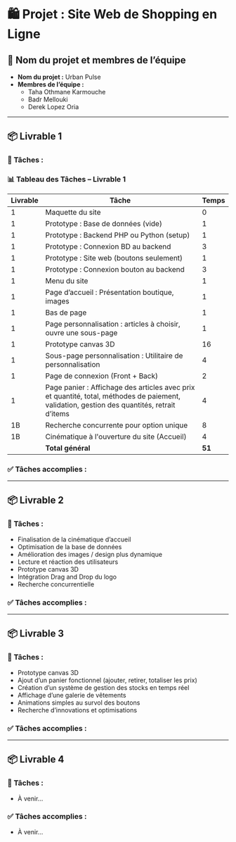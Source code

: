 # 🛍️ Projet : Site Web de Shopping en Ligne

## 👥 Nom du projet et membres de l’équipe

- **Nom du projet :** Urban Pulse  
- **Membres de l’équipe :**  
  - Taha Othmane Karmouche  
  - Badr Mellouki  
  - Derek Lopez Oria

---

## 📦 Livrable 1

### 🔧 Tâches :
### 📊 Tableau des Tâches – Livrable 1

| Livrable | Tâche                                                                                               | Temps |
|----------|-----------------------------------------------------------------------------------------------------|-------|
| 1        | Maquette du site                                                                                    | 0     |
| 1        | Prototype : Base de données (vide)                                                                  | 1     |
| 1        | Prototype : Backend PHP ou Python (setup)                                                           | 1     |
| 1        | Prototype : Connexion BD au backend                                                                 | 3     |
| 1        | Prototype : Site web (boutons seulement)                                                            | 1     |
| 1        | Prototype : Connexion bouton au backend                                                             | 3     |
| 1        | Menu du site                                                                                        | 1     |
| 1        | Page d’accueil : Présentation boutique, images                                                      | 1     |
| 1        | Bas de page                                                                                         | 1     |
| 1        | Page personnalisation : articles à choisir, ouvre une sous-page                                     | 1     |
| 1        | Prototype canvas 3D                                                                                 | 16    |
| 1        | Sous-page personnalisation : Utilitaire de personnalisation                                         | 4     |
| 1        | Page de connexion (Front + Back)                                                                    | 2     |
| 1        | Page panier : Affichage des articles avec prix et quantité, total, méthodes de paiement, validation, gestion des quantités, retrait d’items | 4     |
| 1B       | Recherche concurrente pour option unique                                                            | 8     |
| 1B       | Cinématique à l'ouverture du site (Accueil)                                                         | 4     |
|          | **Total général**                                                                                   | **51** |


### ✅ Tâches accomplies :
<!-- Liste des tâches accomplies ici si disponible -->

---

## 📦 Livrable 2

### 🔧 Tâches :
- Finalisation de la cinématique d’accueil  
- Optimisation de la base de données  
- Amélioration des images / design plus dynamique  
- Lecture et réaction des utilisateurs  
- Prototype canvas 3D  
- Intégration Drag and Drop du logo  
- Recherche concurrentielle

### ✅ Tâches accomplies :
<!-- Liste des tâches accomplies ici si disponible -->

---

## 📦 Livrable 3

### 🔧 Tâches :
- Prototype canvas 3D  
- Ajout d’un panier fonctionnel (ajouter, retirer, totaliser les prix)  
- Création d’un système de gestion des stocks en temps réel  
- Affichage d’une galerie de vêtements  
- Animations simples au survol des boutons  
- Recherche d’innovations et optimisations

### ✅ Tâches accomplies :
<!-- Liste des tâches accomplies ici si disponible -->

---

## 📦 Livrable 4

### 🔧 Tâches :
- À venir...

### ✅ Tâches accomplies :
- À venir...
